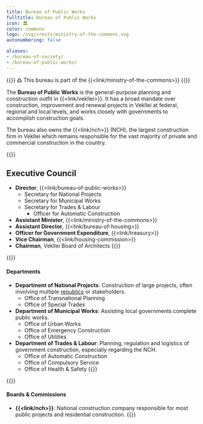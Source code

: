 ```yaml
---
title: Bureau of Public Works
fulltitle: Bureau of Public Works
icon: 🏛️
color: commons
logo: /svg/crests/ministry-of-the-commons.svg
autonumbering: false

aliases:
- /bureau-of-society/
- /bureau-of-public-works/
---
```

{{<note>}}
߷ This bureau is part of the {{<link/ministry-of-the-commons>}}
{{</note>}}

The <span class="fi fi-min-commons fis"></span> **Bureau of Public Works** is the general-purpose planning and construction outfit in {{<link/vekllei>}}. It has a broad mandate over construction, improvement and renewal projects in Vekllei at federal, regional and local levels, and works closely with governments to accomplish construction goals.

The bureau also owns the {{<link/nch>}} (NCH), the largest construction firm in Vekllei which remains responsible for the vast majority of private and commercial construction in the country.

{{<note panel>}}
## Executive Council

* **Director**, {{<link/bureau-of-public-works>}}
	* Secretary for National Projects
	* Secretary for Municipal Works
	* Secretary for Trades & Labour
		* Officer for Automatic Construction
* **Assistant Minister**, {{<link/ministry-of-the-commons>}}
* **Assistant Director**, {{<link/bureau-of-housing>}}
* **Officer for Government Expenditure**, {{<link/treasury>}}
* **Vice Chairman**, {{<link/housing-commission>}}
* **Chairman**, Vekllei Board of Architects
{{</note>}}

{{<note panel>}}
#### Departments
* **Department of National Projects**: Construction of large projects, often involving multiple [republics](/republics/) or stakeholders.
	* Office of Transnational Planning
	* Office of Special Trades
* **Department of Municipal Works**: Assisting local governments complete public works.
	* Office of Urban Works
	* Office of Emergency Construction
	* Office of Utilities
* **Department of Trades & Labour**: Planning, regulation and logistics of government construction, especially regarding the NCH.
	* Office of Automatic Construction
	* Office of Compulsory Service
	* Office of Health & Safety
{{</note>}}

{{<note panel>}}
#### Boards & Commissions

* **{{<link/nch>}}**: National construction company responsible for most public projects and residential construction.
{{</note>}}